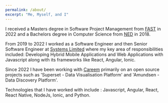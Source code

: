 ```yaml
---
permalink: /about/
excerpt: "Me, Myself, and I"
---
```


I received a Masters degree in Software Project Management from [FAST](https://www.nu.edu.pk/) in 2022 and a Bachelors degree in Computer Science from [NED](https://www.ned.edu.pk/) in 2018.

From 2019 to 2022 I worked as a Software Engineer and then Senior Software Engineer at [Systems Limited](https://www.systemsltd.com/) where my key area of responsibilities included: Developing Hybrid Mobile Applications and Web Applications with Javascript along with its frameworks like React, Angular, Ionic.

Since 2022 I have been working with [Careem](https://careem.com/) primarily on an open source projects such as 'Superset - Data Visualisation Platform' and 'Amundsen - Data Discovery Platform'.

Technologies that I have worked with include : Javascript, Angular, React, React Native, NodeJs, Ionic, and Python.
